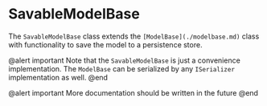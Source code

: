 # SavableModelBase

The `SavableModelBase` class extends the `[ModelBase](./modelbase.md)` class with functionality to save the model to a persistence store.

@alert important
Note that the `SavableModelBase` is just a convenience implementation. The `ModelBase` can be serialized by any `ISerializer` implementation as well.
@end

@alert important
More documentation should be written in the future
@end